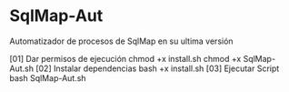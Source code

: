 # SqlMap-Aut
Automatizador de procesos de SqlMap en su ultima versión

[01] Dar permisos de ejecución
 chmod +x install.sh
 chmod +x SqlMap-Aut.sh
[02] Instalar dependencias
 bash +x install.sh
[03] Ejecutar Script
 bash SqlMap-Aut.sh
